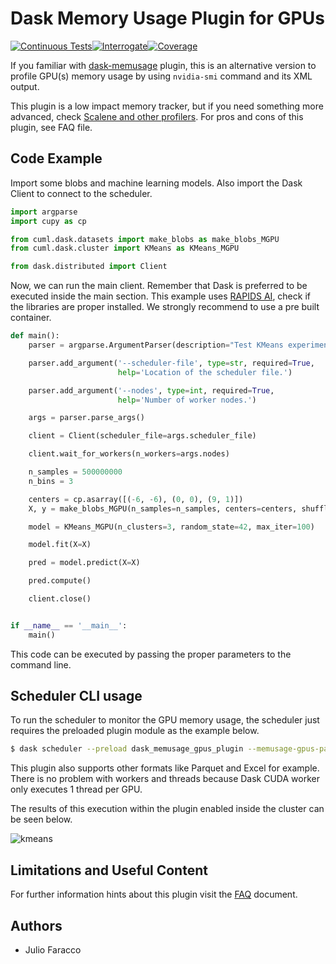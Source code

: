 # Dask Memory Usage Plugin for GPUs

[![Continuous Tests](https://github.com/discovery-unicamp/dask-memusage-gpus/actions/workflows/ci.yaml/badge.svg)](https://github.com/discovery-unicamp/dask-memusage-gpus/actions/workflows/ci.yaml)[![Interrogate](https://github.com/discovery-unicamp/dask-memusage-gpus/blob/badges/badges/interrogate_badge.svg)]()[![Coverage](https://github.com/discovery-unicamp/dask-memusage-gpus/blob/badges/badges/coverage.svg)]()

If you familiar with [dask-memusage](https://github.com/itamarst/dask-memusage) plugin, this is an alternative version to profile GPU(s) memory usage by using `nvidia-smi` command and its XML output.

This plugin is a low impact memory tracker, but if you need something more advanced, check [Scalene and other profilers](https://raw.githubusercontent.com/plasma-umass/scalene/master/docs/images/profiler-comparison.png). For pros and cons of this plugin, see FAQ file.

## Code Example

Import some blobs and machine learning models. Also import the Dask Client to connect to the scheduler.

```python
import argparse
import cupy as cp

from cuml.dask.datasets import make_blobs as make_blobs_MGPU
from cuml.dask.cluster import KMeans as KMeans_MGPU

from dask.distributed import Client
```

Now, we can run the main client. Remember that Dask is preferred to be executed inside the main section. This example
uses [RAPIDS AI](https://rapids.ai/), check if the libraries are proper installed. We strongly recommend to use a pre
built container.

```python
def main():
    parser = argparse.ArgumentParser(description="Test KMeans experiment.")

    parser.add_argument('--scheduler-file', type=str, required=True,
                        help='Location of the scheduler file.')

    parser.add_argument('--nodes', type=int, required=True,
                        help='Number of worker nodes.')

    args = parser.parse_args()

    client = Client(scheduler_file=args.scheduler_file)

    client.wait_for_workers(n_workers=args.nodes)

    n_samples = 500000000
    n_bins = 3

    centers = cp.asarray([(-6, -6), (0, 0), (9, 1)])
    X, y = make_blobs_MGPU(n_samples=n_samples, centers=centers, shuffle=False, random_state=42, client=client)

    model = KMeans_MGPU(n_clusters=3, random_state=42, max_iter=100)

    model.fit(X=X)

    pred = model.predict(X=X)

    pred.compute()

    client.close()


if __name__ == '__main__':
    main()
```

This code can be executed by passing the proper parameters to the command line.


## Scheduler CLI usage

To run the scheduler to monitor the GPU memory usage, the scheduler just requires the preloaded plugin module as the
example below.

```bash
$ dask scheduler --preload dask_memusage_gpus_plugin --memusage-gpus-path memusage-gpus.csv --memusage-gpus-record-type csv --memusage-gpus-max
```

This plugin also supports other formats like Parquet and Excel for example. There is no problem with workers and
threads because Dask CUDA worker only executes 1 thread per GPU.

The results of this execution within the plugin enabled inside the cluster can be seen below.

![kmeans](docs/imgs/max_memory_used_per_gpu.png)

## Limitations and Useful Content

For further information hints about this plugin visit the [FAQ](FAQ.md) document.


## Authors

- Julio Faracco
